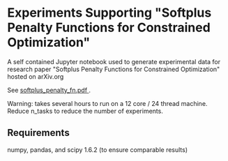 # Experiments Supporting "Softplus Penalty Functions for Constrained Optimization"

A self contained Jupyter notebook used to generate experimental data for research paper "Softplus Penalty Functions for Constrained Optimization" hosted on arXiv.org

See <a href="https://docs.google.com/viewer?url=${https://github.com/stefanmeili/softplus-penalty-functions/blob/main/softplus_penalty_fn.pdf}"> softplus_penalty_fn.pdf </a>.

Warning: takes several hours to run on a 12 core / 24 thread machine. Reduce n_tasks to reduce the number of experiments.

## Requirements
numpy, pandas, and scipy 1.6.2 (to ensure comparable results)
